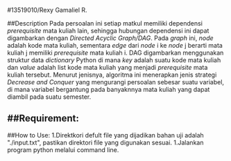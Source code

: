 #13519010/Rexy Gamaliel R.

##Description
Pada persoalan ini setiap matkul memiliki dependensi *prerequisite* mata kuliah lain, sehingga hubungan dependensi ini dapat digambarkan dengan *Directed Acyclic Graph/DAG*.
Pada *graph* ini, *node* adalah kode mata kuliah, sementara *edge* dari *node* i ke *node* j berarti mata kuliah j memiliki *prerequisite* mata kuliah i. DAG digambarkan menggunakan struktur data *dictionary* Python di mana *key* adalah suatu kode mata kuliah dan *value* adalah list kode mata kuliah yang menjadi *prerequisite* mata kuliah tersebut.
Menurut jenisnya, algoritma ini menerapkan jenis strategi *Decrease and Conquer* yang mengurangi persoalan sebesar suatu variabel, di mana variabel bergantung pada banyaknnya mata kuliah yang dapat diambil pada suatu semester.

##Requirement:
-

##How to Use:
1.Direktkori defult file yang dijadikan bahan uji adalah "./input.txt", pastikan direktori file yang digunakan sesuai.
1.Jalankan program python melalui command line.
